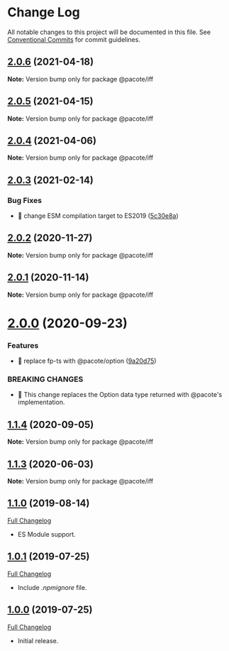# Change Log

All notable changes to this project will be documented in this file.
See [Conventional Commits](https://conventionalcommits.org) for commit guidelines.

## [2.0.6](https://github.com/PacoteJS/pacote/compare/@pacote/iff@2.0.5...@pacote/iff@2.0.6) (2021-04-18)

**Note:** Version bump only for package @pacote/iff





## [2.0.5](https://github.com/PacoteJS/pacote/compare/@pacote/iff@2.0.4...@pacote/iff@2.0.5) (2021-04-15)

**Note:** Version bump only for package @pacote/iff





## [2.0.4](https://github.com/PacoteJS/pacote/compare/@pacote/iff@2.0.3...@pacote/iff@2.0.4) (2021-04-06)

**Note:** Version bump only for package @pacote/iff





## [2.0.3](https://github.com/PacoteJS/pacote/compare/@pacote/iff@2.0.2...@pacote/iff@2.0.3) (2021-02-14)


### Bug Fixes

* 🐛 change ESM compilation target to ES2019 ([5c30e8a](https://github.com/PacoteJS/pacote/commit/5c30e8a5da41e1c5c394cbb21f64d2a5256817ea))





## [2.0.2](https://github.com/PacoteJS/pacote/compare/@pacote/iff@2.0.1...@pacote/iff@2.0.2) (2020-11-27)

**Note:** Version bump only for package @pacote/iff

## [2.0.1](https://github.com/PacoteJS/pacote/compare/@pacote/iff@2.0.0...@pacote/iff@2.0.1) (2020-11-14)

**Note:** Version bump only for package @pacote/iff

# [2.0.0](https://github.com/PacoteJS/pacote/compare/@pacote/iff@1.1.4...@pacote/iff@2.0.0) (2020-09-23)

### Features

- 🎸 replace fp-ts with @pacote/option ([9a20d75](https://github.com/PacoteJS/pacote/commit/9a20d75bb7d821b2cffdc49ca34e80b5c7f6f6c8))

### BREAKING CHANGES

- 🧨 This change replaces the Option data type returned with @pacote's
  implementation.

## [1.1.4](https://github.com/PacoteJS/pacote/compare/@pacote/iff@1.1.3...@pacote/iff@1.1.4) (2020-09-05)

**Note:** Version bump only for package @pacote/iff

## [1.1.3](https://github.com/PacoteJS/pacote/compare/@pacote/iff@1.1.2...@pacote/iff@1.1.3) (2020-06-03)

**Note:** Version bump only for package @pacote/iff

## [1.1.0](https://github.com/PacoteJS/pacote/tree/@pacote/iff/1.1.0) (2019-08-14)

[Full Changelog](https://github.com/PacoteJS/pacote/compare/@pacote/iff@1.0.1...@pacote/iff@1.1.0)

- ES Module support.

## [1.0.1](https://github.com/PacoteJS/pacote/tree/@pacote/iff/1.0.1) (2019-07-25)

[Full Changelog](https://github.com/PacoteJS/pacote/compare/@pacote/iff@1.0.0...@pacote/iff@1.0.1)

- Include _.npmignore_ file.

## [1.0.0](https://github.com/PacoteJS/pacote/tree/@pacote/iff/1.0.0) (2019-07-25)

[Full Changelog](https://github.com/PacoteJS/pacote/compare/@pacote/iff@1.0.0...@pacote/iff@1.0.0)

- Initial release.
